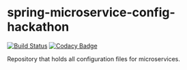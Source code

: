 # spring-microservice-config-hackathon #

[![Build Status](https://travis-ci.org/peterszatmary/spring-microservice-config-hackathon.svg?branch=master)](https://travis-ci.org/peterszatmary/spring-microservice-config-hackathon)
[![Codacy Badge](https://api.codacy.com/project/badge/Grade/2b78b6ffa1644b6a8fb1155cd3961645)](https://www.codacy.com/app/peterszatmary/spring-microservice-config-hackathon?utm_source=github.com&amp;utm_medium=referral&amp;utm_content=peterszatmary/spring-microservice-config-hackathon&amp;utm_campaign=Badge_Grade)

Repository that holds all configuration files for microservices.